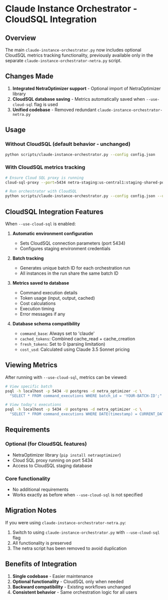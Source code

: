 # Claude Instance Orchestrator - CloudSQL Integration

## Overview
The main `claude-instance-orchestrator.py` now includes optional CloudSQL metrics tracking functionality, previously available only in the separate `claude-instance-orchestrator-netra.py` script.

## Changes Made
1. **Integrated NetraOptimizer support** - Optional import of NetraOptimizer library
2. **CloudSQL database saving** - Metrics automatically saved when `--use-cloud-sql` flag is used
3. **Unified codebase** - Removed redundant `claude-instance-orchestrator-netra.py`

## Usage

### Without CloudSQL (default behavior - unchanged)
```bash
python scripts/claude-instance-orchestrator.py --config config.json
```

### With CloudSQL metrics tracking
```bash
# Ensure Cloud SQL proxy is running
cloud-sql-proxy --port=5434 netra-staging:us-central1:staging-shared-postgres &

# Run orchestrator with CloudSQL
python scripts/claude-instance-orchestrator.py --config config.json --use-cloud-sql
```

## CloudSQL Integration Features
When `--use-cloud-sql` is enabled:

1. **Automatic environment configuration**
   - Sets CloudSQL connection parameters (port 5434)
   - Configures staging environment credentials

2. **Batch tracking**
   - Generates unique batch ID for each orchestration run
   - All instances in the run share the same batch ID

3. **Metrics saved to database**
   - Command execution details
   - Token usage (input, output, cached)
   - Cost calculations
   - Execution timing
   - Error messages if any

4. **Database schema compatibility**
   - `command_base`: Always set to 'claude'
   - `cached_tokens`: Combined cache_read + cache_creation
   - `fresh_tokens`: Set to 0 (parsing limitation)
   - `cost_usd`: Calculated using Claude 3.5 Sonnet pricing

## Viewing Metrics

After running with `--use-cloud-sql`, metrics can be viewed:

```bash
# View specific batch
psql -h localhost -p 5434 -U postgres -d netra_optimizer -c \
  "SELECT * FROM command_executions WHERE batch_id = 'YOUR-BATCH-ID';"

# View today's executions
psql -h localhost -p 5434 -U postgres -d netra_optimizer -c \
  "SELECT * FROM command_executions WHERE DATE(timestamp) = CURRENT_DATE;"
```

## Requirements

### Optional (for CloudSQL features)
- NetraOptimizer library (`pip install netraoptimizer`)
- Cloud SQL proxy running on port 5434
- Access to CloudSQL staging database

### Core functionality
- No additional requirements
- Works exactly as before when `--use-cloud-sql` is not specified

## Migration Notes

If you were using `claude-instance-orchestrator-netra.py`:
1. Switch to using `claude-instance-orchestrator.py` with `--use-cloud-sql` flag
2. All functionality is preserved
3. The netra script has been removed to avoid duplication

## Benefits of Integration
1. **Single codebase** - Easier maintenance
2. **Optional functionality** - CloudSQL only when needed
3. **Backward compatibility** - Existing workflows unchanged
4. **Consistent behavior** - Same orchestration logic for all users